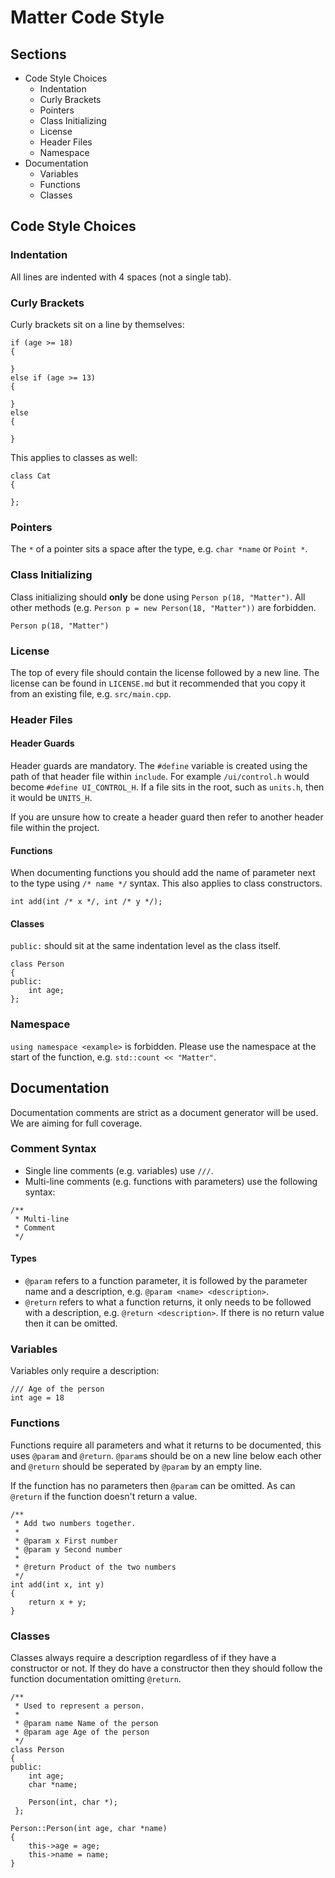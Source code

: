 
# Matter Code Style

## Sections

- Code Style Choices
  - Indentation
  - Curly Brackets
  - Pointers
  - Class Initializing
  - License
  - Header Files
  - Namespace
- Documentation
  - Variables
  - Functions
  - Classes

## Code Style Choices

### Indentation

All lines are indented with 4 spaces (not a single tab).

### Curly Brackets

Curly brackets sit on a line by themselves:

```
if (age >= 18)
{

}
else if (age >= 13)
{

}
else
{

}
```

This applies to classes as well:

```
class Cat
{

};
```

### Pointers

The `*` of a pointer sits a space after the type, e.g. `char *name` or `Point *`.

### Class Initializing

Class initializing should **only** be done using `Person p(18, "Matter")`. All other methods (e.g. `Person p = new Person(18, "Matter"))` are forbidden.

```
Person p(18, "Matter")
```

### License

The top of every file should contain the license followed by a new line. The license can be found in `LICENSE.md` but it recommended that you copy it from an existing file, e.g. `src/main.cpp`.

### Header Files

#### Header Guards

Header guards are mandatory. The `#define` variable is created using the path of that header file within `include`. For example `/ui/control.h` would become `#define UI_CONTROL_H`. If a file sits in the root, such as `units.h`, then it would be `UNITS_H`.

If you are unsure how to create a header guard then refer to another header file within the project.

#### Functions

When documenting functions you should add the name of parameter next to the type using `/* name */` syntax. This also applies to class constructors.

```
int add(int /* x */, int /* y */);
```

#### Classes

`public:` should sit at the same indentation level as the class itself.

```
class Person
{
public:
    int age;
};
```

### Namespace

`using namespace <example>` is forbidden. Please use the namespace at the start of the function, e.g. `std::count << "Matter"`.

## Documentation

Documentation comments are strict as a document generator will be used. We are aiming for full coverage.

### Comment Syntax

- Single line comments (e.g. variables) use `///`.
- Multi-line comments (e.g. functions with parameters) use the following syntax:

```
/**
 * Multi-line
 * Comment
 */
```

#### Types

- `@param` refers to a function parameter, it is followed by the parameter name and a description, e.g. `@param <name> <description>`.
- `@return` refers to what a function returns, it only needs to be followed with a description, e.g. `@return <description>`.
If there is no return value then it can be omitted.

### Variables

Variables only require a description:

```
/// Age of the person
int age = 18
```

### Functions

Functions require all parameters and what it returns to be documented, this uses `@param` and `@return`. `@param`s should be on a new line below each other and `@return` should be seperated by `@param` by an empty line.

If the function has no parameters then `@param` can be omitted. As can `@return` if the function doesn't return a value.

```
/**
 * Add two numbers together.
 * 
 * @param x First number
 * @param y Second number
 *
 * @return Product of the two numbers
 */
int add(int x, int y)
{
    return x + y;
}
```

### Classes

Classes always require a description regardless of if they have a constructor or not. If they do have a constructor then they should follow the function documentation omitting `@return`.

```
/**
 * Used to represent a person.
 *
 * @param name Name of the person
 * @param age Age of the person
 */
class Person
{
public:
    int age;
    char *name;

    Person(int, char *);
 };

Person::Person(int age, char *name)
{
    this->age = age;
    this->name = name;
}
```

